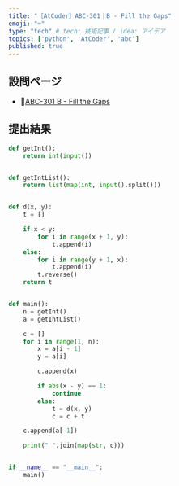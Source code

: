 ```yaml
---
title: "［AtCoder］ABC-301｜B - Fill the Gaps"
emoji: "⌨️"
type: "tech" # tech: 技術記事 / idea: アイデア
topics: ['python', 'AtCoder', 'abc']
published: true
---
```


## 設問ページ

- 🔗[ABC-301 B - Fill the Gaps](https://atcoder.jp/contests/abc301/tasks/abc301_b)

## 提出結果

```python
def getInt():
    return int(input())


def getIntList():
    return list(map(int, input().split()))


def d(x, y):
    t = []

    if x < y:
        for i in range(x + 1, y):
            t.append(i)
    else:
        for i in range(y + 1, x):
            t.append(i)
        t.reverse()
    return t


def main():
    n = getInt()
    a = getIntList()

    c = []
    for i in range(1, n):
        x = a[i - 1]
        y = a[i]

        c.append(x)

        if abs(x - y) == 1:
            continue
        else:
            t = d(x, y)
            c = c + t

    c.append(a[-1])

    print(" ".join(map(str, c)))


if __name__ == "__main__":
    main()
```
